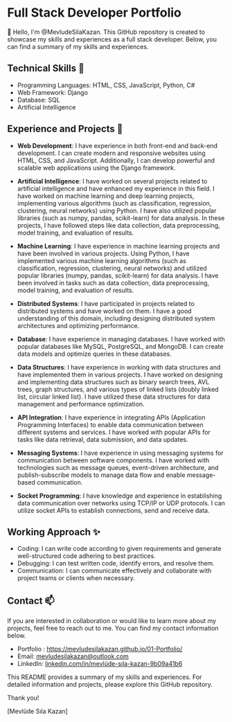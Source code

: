 
<!---
MevludeSilaKazan/MevludeSilaKazan is a ✨ special ✨ repository because its `README.md` (this file) appears on your GitHub profile.
You can click the Preview link to take a look at your changes.
--->

# Full Stack Developer Portfolio

👋 Hello, I'm @MevludeSilaKazan. This GitHub repository is created to showcase my skills and experiences as a full stack developer. Below, you can find a summary of my skills and experiences.

## Technical Skills 👀

- Programming Languages: HTML, CSS, JavaScript, Python, C#
- Web Framework: Django
- Database: SQL
- Artificial Intelligence

## Experience and Projects 🌱 

- **Web Development**: I have experience in both front-end and back-end development. I can create modern and responsive websites using HTML, CSS, and JavaScript. Additionally, I can develop powerful and scalable web applications using the Django framework.

- **Artificial Intelligence**: I have worked on several projects related to artificial intelligence and have enhanced my experience in this field. I have worked on machine learning and deep learning projects, implementing various algorithms (such as classification, regression, clustering, neural networks) using Python. I have also utilized popular libraries (such as numpy, pandas, scikit-learn) for data analysis. In these projects, I have followed steps like data collection, data preprocessing, model training, and evaluation of results.

- **Machine Learning**: I have experience in machine learning projects and have been involved in various projects. Using Python, I have implemented various machine learning algorithms (such as classification, regression, clustering, neural networks) and utilized popular libraries (numpy, pandas, scikit-learn) for data analysis. I have been involved in tasks such as data collection, data preprocessing, model training, and evaluation of results.

- **Distributed Systems**: I have participated in projects related to distributed systems and have worked on them. I have a good understanding of this domain, including designing distributed system architectures and optimizing performance.

- **Database**: I have experience in managing databases. I have worked with popular databases like MySQL, PostgreSQL, and MongoDB. I can create data models and optimize queries in these databases.

- **Data Structures**: I have experience in working with data structures and have implemented them in various projects. I have worked on designing and implementing data structures such as binary search trees, AVL trees, graph structures, and various types of linked lists (doubly linked list, circular linked list). I have utilized these data structures for data management and performance optimization.

- **API Integration**: I have experience in integrating APIs (Application Programming Interfaces) to enable data communication between different systems and services. I have worked with popular APIs for tasks like data retrieval, data submission, and data updates.

- **Messaging Systems**: I have experience in using messaging systems for communication between software components. I have worked with technologies such as message queues, event-driven architecture, and publish-subscribe models to manage data flow and enable message-based communication.

- **Socket Programming**: I have knowledge and experience in establishing data communication over networks using TCP/IP or UDP protocols. I can utilize socket APIs to establish connections, send and receive data.

## Working Approach ✨ 

- Coding: I can write code according to given requirements and generate well-structured code adhering to best practices.
- Debugging: I can test written code, identify errors, and resolve them.
- Communication: I can communicate effectively and collaborate with project teams or clients when necessary.

## Contact 📫

If you are interested in collaboration or would like to learn more about my projects, feel free to reach out to me. You can find my contact information below.

- Portfolio : https://mevludesilakazan.github.io/01-Portfolio/ 
- Email: mevludesilakazan@outlook.com
- LinkedIn: [linkedin.com/in/mevlüde-sıla-kazan-9b09a41b6](https://www.linkedin.com/public-profile/settings?lipi=urn%3Ali%3Apage%3Ad_flagship3_profile_self_edit_contact-info%3B4dN6W5r6Q0%2BE5QLodNHUzw%3D%3D)

This README provides a summary of my skills and experiences. For detailed information and projects, please explore this GitHub repository.

Thank you!

[Mevlüde Sıla Kazan]
